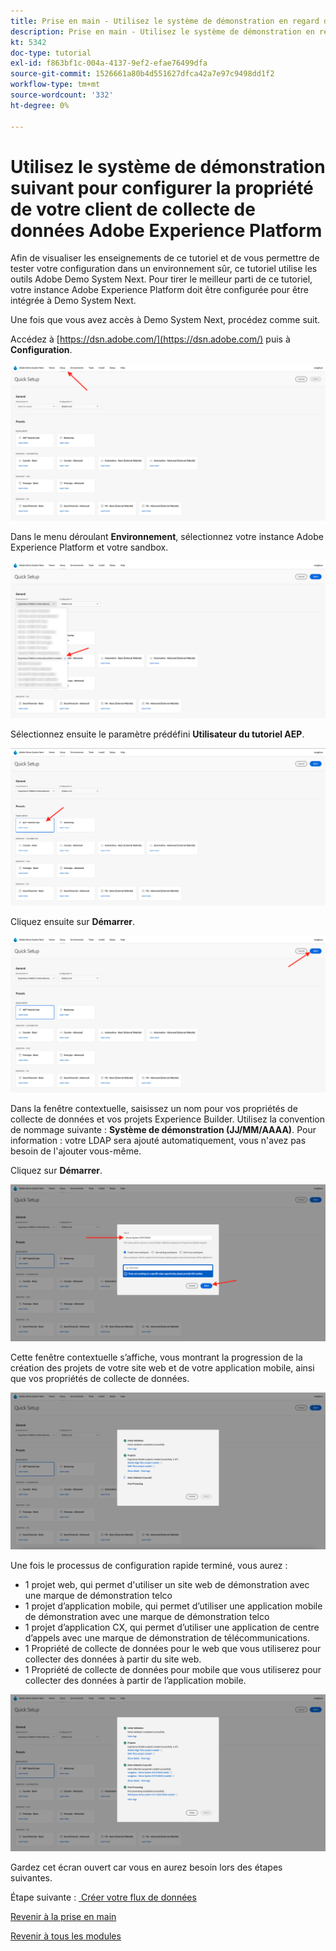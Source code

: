```yaml
---
title: Prise en main - Utilisez le système de démonstration en regard de votre propriété Launch
description: Prise en main - Utilisez le système de démonstration en regard de votre propriété Launch
kt: 5342
doc-type: tutorial
exl-id: f863bf1c-004a-4137-9ef2-efae76499dfa
source-git-commit: 1526661a80b4d551627dfca42a7e97c9498dd1f2
workflow-type: tm+mt
source-wordcount: '332'
ht-degree: 0%

---
```


# Utilisez le système de démonstration suivant pour configurer la propriété de votre client de collecte de données Adobe Experience Platform

Afin de visualiser les enseignements de ce tutoriel et de vous permettre de tester votre configuration dans un environnement sûr, ce tutoriel utilise les outils Adobe Demo System Next. Pour tirer le meilleur parti de ce tutoriel, votre instance Adobe Experience Platform doit être configurée pour être intégrée à Demo System Next.

Une fois que vous avez accès à Demo System Next, procédez comme suit.

Accédez à [https://dsn.adobe.com/](https://dsn.adobe.com/) puis à **Configuration**.

![DSN &#x200B;](./images/dsnsetup.png)

Dans le menu déroulant **Environnement**, sélectionnez votre instance Adobe Experience Platform et votre sandbox.

![DSN &#x200B;](./images/dsnh1.png)

Sélectionnez ensuite le paramètre prédéfini **Utilisateur du tutoriel AEP**.

![DSN &#x200B;](./images/dsnhome.png)

Cliquez ensuite sur **Démarrer**.

![DSN &#x200B;](./images/dsn2.png)

Dans la fenêtre contextuelle, saisissez un nom pour vos propriétés de collecte de données et vos projets Experience Builder. Utilisez la convention de nommage suivante : **Système de démonstration (JJ/MM/AAAA)**. Pour information : votre LDAP sera ajouté automatiquement, vous n&#39;avez pas besoin de l&#39;ajouter vous-même.

Cliquez sur **Démarrer**.

![DSN &#x200B;](./images/dsn3.png)

Cette fenêtre contextuelle s’affiche, vous montrant la progression de la création des projets de votre site web et de votre application mobile, ainsi que vos propriétés de collecte de données.

![DSN &#x200B;](./images/dsn4.png)

Une fois le processus de configuration rapide terminé, vous aurez :

- 1 projet web, qui permet d&#39;utiliser un site web de démonstration avec une marque de démonstration telco
- 1 projet d’application mobile, qui permet d’utiliser une application mobile de démonstration avec une marque de démonstration telco
- 1 projet d’application CX, qui permet d’utiliser une application de centre d’appels avec une marque de démonstration de télécommunications.
- 1 Propriété de collecte de données pour le web que vous utiliserez pour collecter des données à partir du site web.
- 1 Propriété de collecte de données pour mobile que vous utiliserez pour collecter des données à partir de l’application mobile.

![DSN &#x200B;](./images/dsn5.png)

Gardez cet écran ouvert car vous en aurez besoin lors des étapes suivantes.

Étape suivante : [&#x200B; Créer votre flux de données &#x200B;](./ex3.md)

[Revenir à la prise en main](./getting-started.md)

[Revenir à tous les modules](./../../../overview.md)
